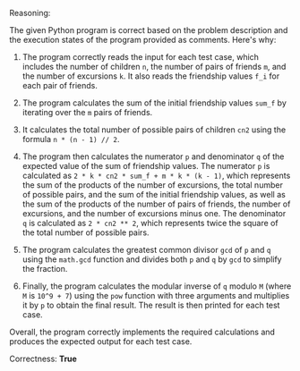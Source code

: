 Reasoning:

The given Python program is correct based on the problem description and the execution states of the program provided as comments. Here's why:

1.  The program correctly reads the input for each test case, which includes the number of children `n`, the number of pairs of friends `m`, and the number of excursions `k`. It also reads the friendship values `f_i` for each pair of friends.

2.  The program calculates the sum of the initial friendship values `sum_f` by iterating over the `m` pairs of friends.

3.  It calculates the total number of possible pairs of children `cn2` using the formula `n * (n - 1) // 2`.

4.  The program then calculates the numerator `p` and denominator `q` of the expected value of the sum of friendship values. The numerator `p` is calculated as `2 * k * cn2 * sum_f + m * k * (k - 1)`, which represents the sum of the products of the number of excursions, the total number of possible pairs, and the sum of the initial friendship values, as well as the sum of the products of the number of pairs of friends, the number of excursions, and the number of excursions minus one. The denominator `q` is calculated as `2 * cn2 ** 2`, which represents twice the square of the total number of possible pairs.

5.  The program calculates the greatest common divisor `gcd` of `p` and `q` using the `math.gcd` function and divides both `p` and `q` by `gcd` to simplify the fraction.

6.  Finally, the program calculates the modular inverse of `q` modulo `M` (where `M` is `10^9 + 7`) using the `pow` function with three arguments and multiplies it by `p` to obtain the final result. The result is then printed for each test case.

Overall, the program correctly implements the required calculations and produces the expected output for each test case.

Correctness: **True**